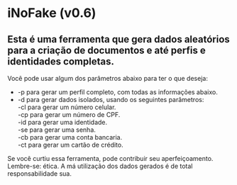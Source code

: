 # iNoFake (v0.6)
## Esta é uma ferramenta que gera dados aleatórios para a criação de documentos e até perfis e identidades completas.
Você pode usar algum dos parâmetros abaixo para ter o que deseja:<br>
- -p	para gerar um perfil completo, com todas as informações abaixo.<br>
- -d	para gerar dados isolados, usando os seguintes parâmetros:<br>
-cl para gerar um número celular.<br>
-cp para gerar um número de CPF.<br>
-id para gerar uma identidade.<br>
-se para gerar uma senha.<br>
-cb para gerar uma conta bancaria.<br>
-ct para gerar um cartão de crédito.<br>

Se você curtiu essa ferramenta, pode contribuir seu aperfeiçoamento.<br>
Lembre-se: ética. A má utilização dos dados gerados é de total responsabilidade sua.
